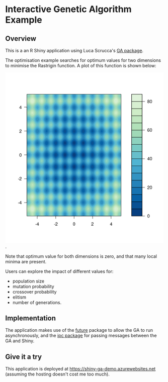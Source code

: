 # Interactive Genetic Algorithm Example

## Overview

This is a an R Shiny application using Luca Scrucca's [GA package](https://luca-scr.github.io/GA/).

The optimisation example searches for optimum values for two dimensions
to minimise the Rastrigin function. A plot of this function is shown below:

![](www/rastrigin.png).

Note that optimum value for both dimensions is zero, and that many local
minima are present.

Users can explore the impact of different values for:

- population size
- mutation probability
- crossover probability
- elitism
- number of generations.

## Implementation

The application makes use of the [future](https://cran.r-project.org/web/packages/future/index.html) package to allow the GA to run asynchronously, and the [ipc package](https://cran.r-project.org/web/packages/ipc/index.html) for passing messages between the GA and Shiny.

## Give it a try

This application is deployed at https://shiny-ga-demo.azurewebsites.net (assuming the hosting doesn't cost me too much).
